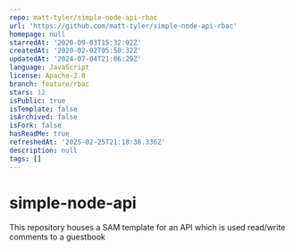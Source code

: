 ```yaml
---
repo: matt-tyler/simple-node-api-rbac
url: 'https://github.com/matt-tyler/simple-node-api-rbac'
homepage: null
starredAt: '2020-09-03T15:32:02Z'
createdAt: '2020-02-02T05:50:32Z'
updatedAt: '2024-07-04T21:06:29Z'
language: JavaScript
license: Apache-2.0
branch: feature/rbac
stars: 12
isPublic: true
isTemplate: false
isArchived: false
isFork: false
hasReadMe: true
refreshedAt: '2025-02-25T21:18:36.336Z'
description: null
tags: []
---
```


# simple-node-api

This repository houses a SAM template for an API which is used read/write comments to a guestbook
